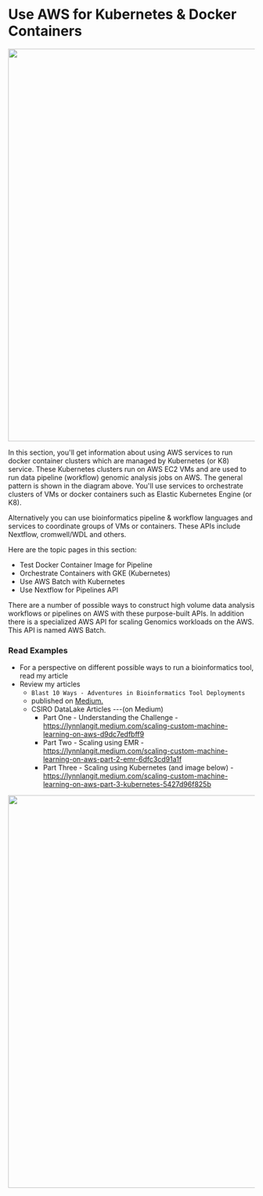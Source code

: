 # Use AWS for Kubernetes & Docker Containers

<img src="https://github.com/lynnlangit/aws-for-bioinformatics/blob/main/3_VMs_%26_Batch-LYNN/images/pipeline-arch.png" width=800>

In this section, you'll get information about using AWS services to run docker container clusters which are managed by Kubernetes (or K8) service.  These Kubernetes clusters run on AWS EC2 VMs and are used to run data pipeline (workflow) genomic analysis jobs on AWS.  The general pattern is shown in the diagram above.  You'll use services to orchestrate clusters of VMs or docker containers such as Elastic Kubernetes Engine (or K8).  

Alternatively you can use bioinformatics pipeline & workflow languages and services to coordinate groups of VMs or containers.  These APIs include Nextflow, cromwell/WDL and others.

Here are the topic pages in this section:

- Test Docker Container Image for Pipeline
- Orchestrate Containers with GKE (Kubernetes)
- Use AWS Batch with Kubernetes
- Use Nextflow for Pipelines API

There are a number of possible ways to construct high volume data analysis workflows or pipelines on AWS with these purpose-built APIs.  In addition there is a specialized AWS API for scaling Genomics workloads on the AWS. This API is named AWS Batch.  

### Read Examples

- For a perspective on different possible ways to run a bioinformatics tool, read my article
- Review my articles
    - `Blast 10 Ways - Adventures in Bioinformatics Tool Deployments` 
    - published on [Medium.](https://medium.com/@lynnlangit/blast-10-ways-3db78f881059)
    - CSIRO DataLake Articles ---(on Medium)
        - Part One - Understanding the Challenge - https://lynnlangit.medium.com/scaling-custom-machine-learning-on-aws-d9dc7edfbff9
        - Part Two - Scaling using EMR - https://lynnlangit.medium.com/scaling-custom-machine-learning-on-aws-part-2-emr-6dfc3cd91a1f
        - Part Three - Scaling using Kubernetes (and image below) - https://lynnlangit.medium.com/scaling-custom-machine-learning-on-aws-part-3-kubernetes-5427d96f825b
        
<img src="https://github.com/lynnlangit/aws-for-bioinformatics/blob/main/4_K8s_%26_Docker_Containers-KELLY/images/csiro-vs-k8.png" width=800>




